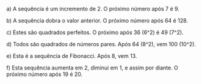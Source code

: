 a) A sequência é um incremento de 2. O próximo número após 7 é 9.

b) A sequência dobra o valor anterior. O próximo número após 64 é 128.

c) Estes são quadrados perfeitos. O próximo após 36 (6^2) é 49 (7^2).

d) Todos são quadrados de números pares. Após 64 (8^2), vem 100 (10^2).

e) Esta é a sequência de Fibonacci. Após 8, vem 13.

f) Esta sequência aumenta em 2, diminui em 1, e assim por diante. O próximo número após 19 é 20.